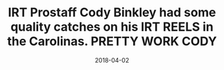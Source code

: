 ---
title: IRT Prostaff Cody Binkley had some quality catches on his IRT REELS in the Carolinas. PRETTY WORK CODY
date: 2018-04-02
description: IRT Prostaff Cody Binkley had some quality catches on his IRT REELS in the Carolinas. PRETTY WORK CODY 
thumb: /assets/images/photo-gallery/cody_binkley-4.jpeg
image: /assets/images/photo-gallery/cody_binkley-4.jpeg
angler-name: Cody Binkley

# reel-type: spinning
# reel-series: 300 

# location: Someplace, United States
# fish: Shark
# fish-length: 49 in.
# fish-weight: 78 lbs.
---